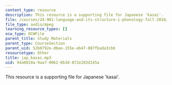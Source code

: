 ```yaml
---
content_type: resource
description: This resource is a supporting file for Japanese 'kasai'.
file: /courses/24-901-language-and-its-structure-i-phonology-fall-2010/94a0010a9aa700620b3d872e283d145a_jap_kasai.mp3
file_type: audio/mpeg
learning_resource_types: []
ocw_type: OCWFile
parent_title: Study Materials
parent_type: CourseSection
parent_uid: 52b0792e-d6ee-155e-eb47-087fbada3cb6
resourcetype: Other
title: jap_kasai.mp3
uid: 94a0010a-9aa7-0062-0b3d-872e283d145a
---
```

This resource is a supporting file for Japanese 'kasai'.

